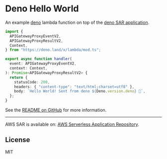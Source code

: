 # Deno Hello World

An example [deno](https://github.com/denoland/deno) lambda function on top of
the
[deno SAR application](https://serverlessrepo.aws.amazon.com/applications/arn:aws:serverlessrepo:us-east-1:702899346695:applications~deno-lambda).

```ts
import {
  APIGatewayProxyEventV2,
  APIGatewayProxyResultV2,
  Context,
} from "https://deno.land/x/lambda/mod.ts";

export async function handler(
  event: APIGatewayProxyEventV2,
  context: Context,
): Promise<APIGatewayProxyResultV2> {
  return {
    statusCode: 200,
    headers: { "content-type": "text/html;charset=utf8" },
    body: `Hello World! Sent from deno ${Deno.version.deno} 🦕`,
  };
}
```

See the [README on GitHub](https://github.com/ehsankhfr/deno-lambda) for more
information.

---

AWS SAR is available on:
[AWS Serverless Application Repository](https://aws.amazon.com/serverless).

## License

MIT
